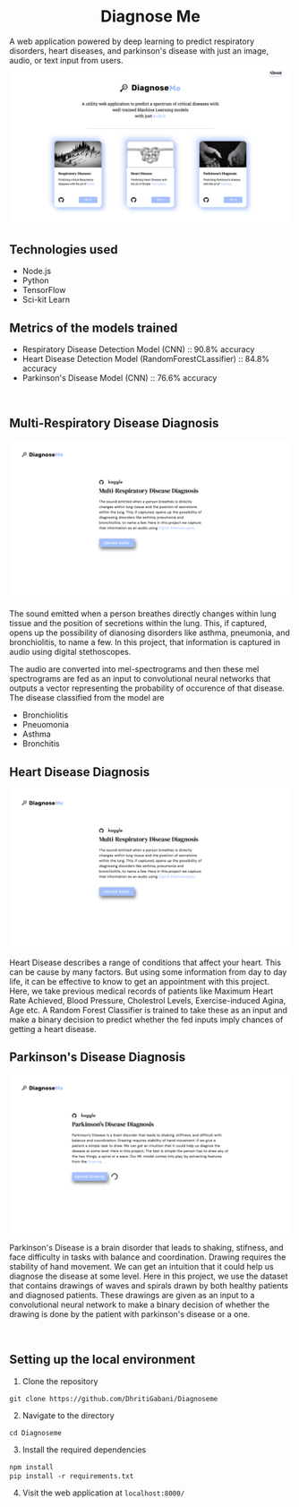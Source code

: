 <center>

# Diagnose Me

</center>

A web application powered by deep learning to predict respiratory disorders, heart diseases, and parkinson's disease with just an image, audio, or text input from users.
![Bot Description](https://github.com/DhritiGabani/Diagnose-me/blob/master/UI%20Design/homepage.png?raw=true)
## Technologies used

- Node.js
- Python
- TensorFlow
- Sci-kit Learn

## Metrics of the models trained

- Respiratory Disease Detection Model (CNN) :: 90.8% accuracy
- Heart Disease Detection Model (RandomForestCLassifier) :: 84.8% accuracy
- Parkinson's Disease Model (CNN) :: 76.6% accuracy

<br />

## Multi-Respiratory Disease Diagnosis

![Bot Description](https://github.com/DhritiGabani/Diagnose-me/blob/master/UI%20Design/respiratory.png?raw=true)

The sound emitted when a person breathes directly changes within lung tissue and the position of secretions within the lung. This, if captured, opens up the possibility of dianosing disorders like asthma, pneumonia, and bronchiolitis, to name a few. In this project, that information is captured in audio using digital stethoscopes.

The audio are converted into mel-spectrograms and then these mel spectrograms are fed as an input to convolutional neural networks that outputs a vector representing the probability of occurence of that disease.
The disease classified from the model are

- Bronchiolitis
- Pneuomonia
- Asthma
- Bronchitis


## Heart Disease Diagnosis
![Bot Description](https://github.com/DhritiGabani/Diagnose-me/blob/master/UI%20Design/respiratory.png?raw=true)

Heart Disease describes a range of conditions that affect your heart. This can be cause by many factors. But using some information from day to day life, it can be effective to know to get an appointment with this project. Here, we take previous medical records of patients like Maximum Heart Rate Achieved, Blood Pressure, Cholestrol Levels, Exercise-induced Agina, Age etc. A Random Forest Classifier is trained to take these as an input and make a binary decision to predict whether the fed inputs imply chances of getting a heart disease.

## Parkinson's Disease Diagnosis
![Bot Description](https://github.com/DhritiGabani/Diagnose-me/blob/master/UI%20Design/parkinson.png?raw=true)

Parkinson's Disease is a brain disorder that leads to shaking, stifness, and face difficulty in tasks with balance and coordination. Drawing requires the stability of hand movement. We can get an intuition that it could help us diagnose the disease at some level. Here in this project, we use the dataset that contains drawings of waves and spirals drawn by both healthy patients and diagnosed patients. These drawings are given as an input to a convolutional neural network to make a binary decision of whether the drawing is done by the patient with parkinson's disease or a one.

<br />

## Setting up the local environment

1. Clone the repository

```shell
git clone https://github.com/DhritiGabani/Diagnoseme
```

2. Navigate to the directory

```shell
cd Diagnoseme
```

3. Install the required dependencies

```shell
npm install
pip install -r requirements.txt
```

4. Visit the web application at `localhost:8000/`
